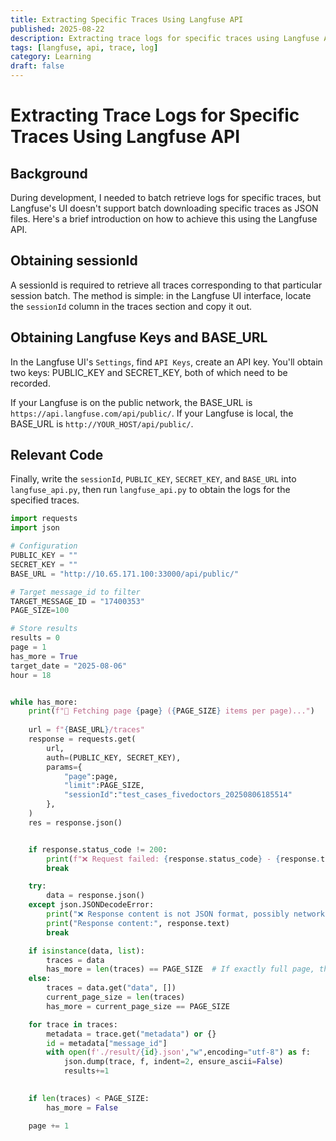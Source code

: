 ```yaml
---
title: Extracting Specific Traces Using Langfuse API
published: 2025-08-22
description: Extracting trace logs for specific traces using Langfuse API
tags: [langfuse, api, trace, log]
category: Learning
draft: false
---
```


# Extracting Trace Logs for Specific Traces Using Langfuse API

## Background
During development, I needed to batch retrieve logs for specific traces, but Langfuse's UI doesn't support batch downloading specific traces as JSON files. Here's a brief introduction on how to achieve this using the Langfuse API.

## Obtaining sessionId
A sessionId is required to retrieve all traces corresponding to that particular session batch.
The method is simple: in the Langfuse UI interface, locate the `sessionId` column in the traces section and copy it out.

## Obtaining Langfuse Keys and BASE_URL
In the Langfuse UI's `Settings`, find `API Keys`, create an API key. You'll obtain two keys: PUBLIC_KEY and SECRET_KEY, both of which need to be recorded.

If your Langfuse is on the public network, the BASE_URL is `https://api.langfuse.com/api/public/`. If your Langfuse is local, the BASE_URL is `http://YOUR_HOST/api/public/`.

## Relevant Code
Finally, write the `sessionId`, `PUBLIC_KEY`, `SECRET_KEY`, and `BASE_URL` into `langfuse_api.py`, then run `langfuse_api.py` to obtain the logs for the specified traces.

```python
import requests
import json

# Configuration
PUBLIC_KEY = ""
SECRET_KEY = ""
BASE_URL = "http://10.65.171.100:33000/api/public/"

# Target message_id to filter
TARGET_MESSAGE_ID = "17400353"
PAGE_SIZE=100

# Store results
results = 0
page = 1
has_more = True
target_date = "2025-08-06"
hour = 18


while has_more:
    print(f"📌 Fetching page {page} ({PAGE_SIZE} items per page)...")
    
    url = f"{BASE_URL}/traces"
    response = requests.get(
        url,
        auth=(PUBLIC_KEY, SECRET_KEY),
        params={
            "page":page,
            "limit":PAGE_SIZE,
            "sessionId":"test_cases_fivedoctors_20250806185514"
        },
    )
    res = response.json()


    if response.status_code != 200:
        print(f"❌ Request failed: {response.status_code} - {response.text}")
        break

    try:
        data = response.json()
    except json.JSONDecodeError:
        print("❌ Response content is not JSON format, possibly network issue or address error")
        print("Response content:", response.text)
        break

    if isinstance(data, list):
        traces = data
        has_more = len(traces) == PAGE_SIZE  # If exactly full page, there might be more
    else:
        traces = data.get("data", [])
        current_page_size = len(traces)
        has_more = current_page_size == PAGE_SIZE

    for trace in traces:
        metadata = trace.get("metadata") or {}
        id = metadata["message_id"]
        with open(f'./result/{id}.json',"w",encoding="utf-8") as f:
            json.dump(trace, f, indent=2, ensure_ascii=False)
            results+=1
        

    if len(traces) < PAGE_SIZE:
        has_more = False

    page += 1

